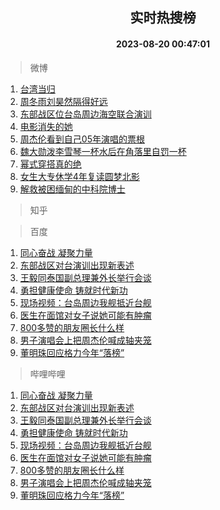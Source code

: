 <div align="center"><h2>实时热搜榜</h2><h4>2023-08-20 00:47:01</h4></div>

> 微博  

1. [台湾当归](https://s.weibo.com/weibo?q=%23%E5%8F%B0%E6%B9%BE%E5%BD%93%E5%BD%92%23&t=31&band_rank=1&Refer=top)<br />
2. [周冬雨刘昊然隔得好远](https://s.weibo.com/weibo?q=%23%E5%91%A8%E5%86%AC%E9%9B%A8%E5%88%98%E6%98%8A%E7%84%B6%E9%9A%94%E5%BE%97%E5%A5%BD%E8%BF%9C%23&t=31&band_rank=2&Refer=top)<br />
3. [东部战区位台岛周边海空联合演训](https://s.weibo.com/weibo?q=%23%E4%B8%9C%E9%83%A8%E6%88%98%E5%8C%BA%E4%BD%8D%E5%8F%B0%E5%B2%9B%E5%91%A8%E8%BE%B9%E6%B5%B7%E7%A9%BA%E8%81%94%E5%90%88%E6%BC%94%E8%AE%AD%23&t=31&band_rank=3&Refer=top)<br />
4. [电影消失的她](https://s.weibo.com/weibo?q=%E7%94%B5%E5%BD%B1%E6%B6%88%E5%A4%B1%E7%9A%84%E5%A5%B9&t=31&band_rank=4&Refer=top)<br />
5. [周杰伦看到自己05年演唱的票根](https://s.weibo.com/weibo?q=%E5%91%A8%E6%9D%B0%E4%BC%A6%E7%9C%8B%E5%88%B0%E8%87%AA%E5%B7%B105%E5%B9%B4%E6%BC%94%E5%94%B1%E7%9A%84%E7%A5%A8%E6%A0%B9&t=31&band_rank=5&Refer=top)<br />
6. [魏大勋泼李雪琴一杯水后在角落里自罚一杯](https://s.weibo.com/weibo?q=%23%E9%AD%8F%E5%A4%A7%E5%8B%8B%E6%B3%BC%E6%9D%8E%E9%9B%AA%E7%90%B4%E4%B8%80%E6%9D%AF%E6%B0%B4%E5%90%8E%E5%9C%A8%E8%A7%92%E8%90%BD%E9%87%8C%E8%87%AA%E7%BD%9A%E4%B8%80%E6%9D%AF%23&t=31&band_rank=6&Refer=top)<br />
7. [幂式穿搭真的绝](https://s.weibo.com/weibo?q=%E5%B9%82%E5%BC%8F%E7%A9%BF%E6%90%AD%E7%9C%9F%E7%9A%84%E7%BB%9D&t=31&band_rank=7&Refer=top)<br />
8. [女生大专休学4年复读圆梦北影](https://s.weibo.com/weibo?q=%23%E5%A5%B3%E7%94%9F%E5%A4%A7%E4%B8%93%E4%BC%91%E5%AD%A64%E5%B9%B4%E5%A4%8D%E8%AF%BB%E5%9C%86%E6%A2%A6%E5%8C%97%E5%BD%B1%23&t=31&band_rank=8&Refer=top)<br />
9. [解救被困缅甸的中科院博士](https://s.weibo.com/weibo?q=%23%E8%A7%A3%E6%95%91%E8%A2%AB%E5%9B%B0%E7%BC%85%E7%94%B8%E7%9A%84%E4%B8%AD%E7%A7%91%E9%99%A2%E5%8D%9A%E5%A3%AB%23&t=31&band_rank=9&Refer=top)<br />

> 知乎  


> 百度  

1. [同心奋战 凝聚力量](https://www.baidu.com/s?wd=%E5%90%8C%E5%BF%83%E5%A5%8B%E6%88%98+%E5%87%9D%E8%81%9A%E5%8A%9B%E9%87%8F&sa=fyb_news&rsv_dl=fyb_news)<br />
2. [东部战区对台演训出现新表述](https://www.baidu.com/s?wd=%E4%B8%9C%E9%83%A8%E6%88%98%E5%8C%BA%E5%AF%B9%E5%8F%B0%E6%BC%94%E8%AE%AD%E5%87%BA%E7%8E%B0%E6%96%B0%E8%A1%A8%E8%BF%B0&sa=fyb_news&rsv_dl=fyb_news)<br />
3. [王毅同泰国副总理兼外长举行会谈](https://www.baidu.com/s?wd=%E7%8E%8B%E6%AF%85%E5%90%8C%E6%B3%B0%E5%9B%BD%E5%89%AF%E6%80%BB%E7%90%86%E5%85%BC%E5%A4%96%E9%95%BF%E4%B8%BE%E8%A1%8C%E4%BC%9A%E8%B0%88&sa=fyb_news&rsv_dl=fyb_news)<br />
4. [勇担健康使命 铸就时代新功](https://www.baidu.com/s?wd=%E5%8B%87%E6%8B%85%E5%81%A5%E5%BA%B7%E4%BD%BF%E5%91%BD+%E9%93%B8%E5%B0%B1%E6%97%B6%E4%BB%A3%E6%96%B0%E5%8A%9F&sa=fyb_news&rsv_dl=fyb_news)<br />
5. [现场视频：台岛周边我舰抵近台舰](https://www.baidu.com/s?wd=%E7%8E%B0%E5%9C%BA%E8%A7%86%E9%A2%91%EF%BC%9A%E5%8F%B0%E5%B2%9B%E5%91%A8%E8%BE%B9%E6%88%91%E8%88%B0%E6%8A%B5%E8%BF%91%E5%8F%B0%E8%88%B0&sa=fyb_news&rsv_dl=fyb_news)<br />
6. [医生在面馆对女子说她可能有肿瘤](https://www.baidu.com/s?wd=%E5%8C%BB%E7%94%9F%E5%9C%A8%E9%9D%A2%E9%A6%86%E5%AF%B9%E5%A5%B3%E5%AD%90%E8%AF%B4%E5%A5%B9%E5%8F%AF%E8%83%BD%E6%9C%89%E8%82%BF%E7%98%A4&sa=fyb_news&rsv_dl=fyb_news)<br />
7. [800多赞的朋友圈长什么样](https://www.baidu.com/s?wd=800%E5%A4%9A%E8%B5%9E%E7%9A%84%E6%9C%8B%E5%8F%8B%E5%9C%88%E9%95%BF%E4%BB%80%E4%B9%88%E6%A0%B7&sa=fyb_news&rsv_dl=fyb_news)<br />
8. [男子演唱会上把周杰伦喊成轴夹笼](https://www.baidu.com/s?wd=%E7%94%B7%E5%AD%90%E6%BC%94%E5%94%B1%E4%BC%9A%E4%B8%8A%E6%8A%8A%E5%91%A8%E6%9D%B0%E4%BC%A6%E5%96%8A%E6%88%90%E8%BD%B4%E5%A4%B9%E7%AC%BC&sa=fyb_news&rsv_dl=fyb_news)<br />
9. [董明珠回应格力今年“落榜”](https://www.baidu.com/s?wd=%E8%91%A3%E6%98%8E%E7%8F%A0%E5%9B%9E%E5%BA%94%E6%A0%BC%E5%8A%9B%E4%BB%8A%E5%B9%B4%E2%80%9C%E8%90%BD%E6%A6%9C%E2%80%9D&sa=fyb_news&rsv_dl=fyb_news)<br />

> 哔哩哔哩  

1. [同心奋战 凝聚力量](https://www.baidu.com/s?wd=%E5%90%8C%E5%BF%83%E5%A5%8B%E6%88%98+%E5%87%9D%E8%81%9A%E5%8A%9B%E9%87%8F&sa=fyb_news&rsv_dl=fyb_news)<br />
2. [东部战区对台演训出现新表述](https://www.baidu.com/s?wd=%E4%B8%9C%E9%83%A8%E6%88%98%E5%8C%BA%E5%AF%B9%E5%8F%B0%E6%BC%94%E8%AE%AD%E5%87%BA%E7%8E%B0%E6%96%B0%E8%A1%A8%E8%BF%B0&sa=fyb_news&rsv_dl=fyb_news)<br />
3. [王毅同泰国副总理兼外长举行会谈](https://www.baidu.com/s?wd=%E7%8E%8B%E6%AF%85%E5%90%8C%E6%B3%B0%E5%9B%BD%E5%89%AF%E6%80%BB%E7%90%86%E5%85%BC%E5%A4%96%E9%95%BF%E4%B8%BE%E8%A1%8C%E4%BC%9A%E8%B0%88&sa=fyb_news&rsv_dl=fyb_news)<br />
4. [勇担健康使命 铸就时代新功](https://www.baidu.com/s?wd=%E5%8B%87%E6%8B%85%E5%81%A5%E5%BA%B7%E4%BD%BF%E5%91%BD+%E9%93%B8%E5%B0%B1%E6%97%B6%E4%BB%A3%E6%96%B0%E5%8A%9F&sa=fyb_news&rsv_dl=fyb_news)<br />
5. [现场视频：台岛周边我舰抵近台舰](https://www.baidu.com/s?wd=%E7%8E%B0%E5%9C%BA%E8%A7%86%E9%A2%91%EF%BC%9A%E5%8F%B0%E5%B2%9B%E5%91%A8%E8%BE%B9%E6%88%91%E8%88%B0%E6%8A%B5%E8%BF%91%E5%8F%B0%E8%88%B0&sa=fyb_news&rsv_dl=fyb_news)<br />
6. [医生在面馆对女子说她可能有肿瘤](https://www.baidu.com/s?wd=%E5%8C%BB%E7%94%9F%E5%9C%A8%E9%9D%A2%E9%A6%86%E5%AF%B9%E5%A5%B3%E5%AD%90%E8%AF%B4%E5%A5%B9%E5%8F%AF%E8%83%BD%E6%9C%89%E8%82%BF%E7%98%A4&sa=fyb_news&rsv_dl=fyb_news)<br />
7. [800多赞的朋友圈长什么样](https://www.baidu.com/s?wd=800%E5%A4%9A%E8%B5%9E%E7%9A%84%E6%9C%8B%E5%8F%8B%E5%9C%88%E9%95%BF%E4%BB%80%E4%B9%88%E6%A0%B7&sa=fyb_news&rsv_dl=fyb_news)<br />
8. [男子演唱会上把周杰伦喊成轴夹笼](https://www.baidu.com/s?wd=%E7%94%B7%E5%AD%90%E6%BC%94%E5%94%B1%E4%BC%9A%E4%B8%8A%E6%8A%8A%E5%91%A8%E6%9D%B0%E4%BC%A6%E5%96%8A%E6%88%90%E8%BD%B4%E5%A4%B9%E7%AC%BC&sa=fyb_news&rsv_dl=fyb_news)<br />
9. [董明珠回应格力今年“落榜”](https://www.baidu.com/s?wd=%E8%91%A3%E6%98%8E%E7%8F%A0%E5%9B%9E%E5%BA%94%E6%A0%BC%E5%8A%9B%E4%BB%8A%E5%B9%B4%E2%80%9C%E8%90%BD%E6%A6%9C%E2%80%9D&sa=fyb_news&rsv_dl=fyb_news)<br />
